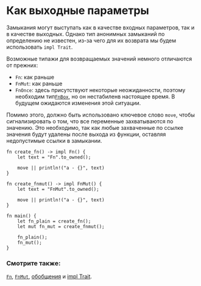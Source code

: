 # Как выходные параметры

Замыкания могут выступать как в качестве входных параметров, 
так и в качестве выходных. Однако тип анонимных замыканий по 
определению не известен, из-за чего для их возврата мы будем 
использовать `impl Trait`.

Возможные типажи для возвращаемых значений немного отличаются от прежних:

- `Fn`: как раньше
- `FnMut`: как раньше
- `FnOnce`: здесь присутствуют некоторые неожиданности, поэтому необходим тип[`FnBox`](https://doc.rust-lang.org/std/boxed/trait.FnBox.html), но он нестабиленв настоящее время. В будущем ожидаются изменения этой ситуации.

Помимо этого, должно быть использовано ключевое слово `move`, чтобы
сигнализировать о том, что все переменные захватываются по значению. Это
необходимо, так как любые захваченные по ссылке значения будут удалены после
выхода из функции, оставляя недопустимые ссылки в замыкании.

```rust,editable
fn create_fn() -> impl Fn() {
    let text = "Fn".to_owned();

    move || println!("a - {}", text)
}

fn create_fnmut() -> impl FnMut() {
    let text = "FnMut".to_owned();

    move || println!("a - {}", text)
}

fn main() {
    let fn_plain = create_fn();
    let mut fn_mut = create_fnmut();

    fn_plain();
    fn_mut();
}
```

### Смотрите также:

[`Fn`](https://doc.rust-lang.org/std/ops/trait.Fn.html), [`FnMut`](https://doc.rust-lang.org/std/ops/trait.FnMut.html), [обобщения](../../generics.md) и [impl Trait](../../traits/impl_trait.md).
